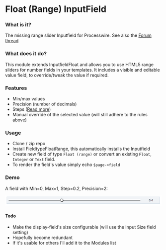 Float (Range) InputField
========================

### What is it?

The missing range slider Inputfield for Processwire.
See also the [Forum thread](https://processwire.com/talk/topic/22430-inputfieldfloatrange-a-range-slider-inputfield/?tab=comments#comment-192449)

### What does it do?

This module extends InputfieldFloat and allows you to use HTML5 range sliders for number fields in your templates.
It includes a visible and editable value field, to override/tweak the value if required.  

### Features

- Min/max values
- Precision (number of decimals)
- Steps ([Read more](https://www.w3schools.com/tags/att_input_step.asp))
- Manual override of the selected value (will still adhere to the rules above)

### Usage

- Clone / zip repo
- Install FieldtypeFloatRange, this automatically installs the Inputfield
- Create new field of type `Float (range)` or convert an existing `Float`, `Integer` or `Text` field.
- To render the field's value simply echo `$page->field`

### Demo
A field with Min=0, Max=1, Step=0.2, Precision=2:

![](demo/RangeSlider-demo-1.gif)

#### Todo

- Make the display-field's size configurable (will use the Input Size field setting)
- Hopefully become redundant
- If it's usable for others I'll add it to the Modules list
